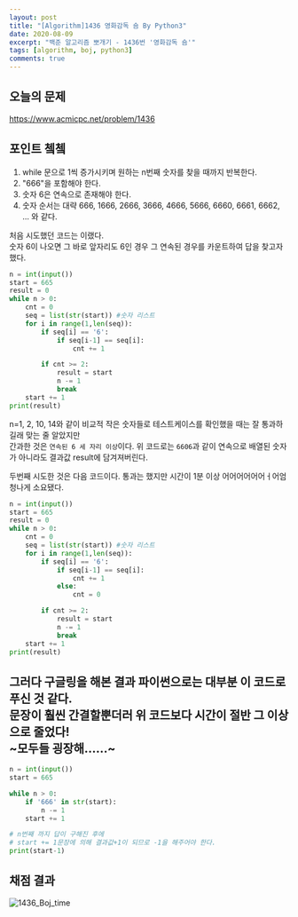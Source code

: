 ```yaml
---
layout: post
title: "[Algorithm]1436 영화감독 숌 By Python3"
date: 2020-08-09
excerpt: "백준 알고리즘 뽀개기 - 1436번 '영화감독 숌'"
tags: [algorithm, boj, python3]
comments: true
---
```

## 오늘의 문제
<https://www.acmicpc.net/problem/1436>

## 포인트 쳌쳌
1. while 문으로 1씩 증가시키며 원하는 n번째 숫자를 찾을 때까지 반복한다.
2. "666"을 포함해야 한다.
3. 숫자 6은 연속으로 존재해야 한다.
4. 숫자 순서는 대략 666, 1666, 2666, 3666, 4666, 5666, 6660, 6661, 6662, ... 와 같다.

처음 시도했던 코드는 이랬다.  
숫자 6이 나오면 그 바로 앞자리도 6인 경우 그 연속된 경우를 카운트하여 답을 찾고자 했다.

```python
n = int(input())
start = 665
result = 0
while n > 0:
    cnt = 0
    seq = list(str(start)) #숫자 리스트
    for i in range(1,len(seq)):
        if seq[i] == '6':
            if seq[i-1] == seq[i]:
                cnt += 1

        if cnt >= 2:
            result = start
            n -= 1
            break
    start += 1
print(result)

```
n=1, 2, 10, 14와 같이 비교적 작은 숫자들로 테스트케이스를 확인했을 때는 잘 통과하길래 맞는 줄 알았지만  
간과한 것은 `연속된 6 세 자리 이상`이다. 위 코드로는 `6606`과 같이 연속으로 배열된 숫자가 아니라도 결과값 result에 담겨져버린다.

두번째 시도한 것은 다음 코드이다.
통과는 했지만 시간이 1분 이상 어어어어어어ㅓ어엄청나게 소요됐다.

```python
n = int(input())
start = 665
result = 0
while n > 0:
    cnt = 0
    seq = list(str(start)) #숫자 리스트
    for i in range(1,len(seq)):
        if seq[i] == '6':
            if seq[i-1] == seq[i]:
                cnt += 1
            else:
                cnt = 0

        if cnt >= 2:
            result = start
            n -= 1
            break
    start += 1
print(result)

```

그러다 구글링을 해본 결과 파이썬으로는 대부분 이 코드로 푸신 것 같다.  
문장이 훨씬 간결할뿐더러 위 코드보다 시간이 절반 그 이상으로 줄었다!  
~모두들 굉장해......~
--
```python
n = int(input())
start = 665

while n > 0:
    if '666' in str(start):
        n -= 1
    start += 1

# n번째 까지 답이 구해진 후에 
# start += 1문장에 의해 결과값+1이 되므로 -1을 해주어야 한다.
print(start-1)

```
## 채점 결과
![1436_Boj_time](https://user-images.githubusercontent.com/41335539/89733785-d3b29d00-da92-11ea-8749-63fe94d42630.JPG)